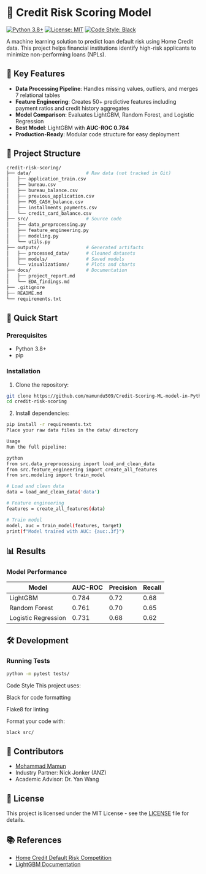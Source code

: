 # 🏦 Credit Risk Scoring Model



[![Python 3.8+](https://img.shields.io/badge/python-3.8+-blue.svg)](https://www.python.org/downloads/)
[![License: MIT](https://img.shields.io/badge/License-MIT-yellow.svg)](https://opensource.org/licenses/MIT)
[![Code Style: Black](https://img.shields.io/badge/code%20style-black-000000.svg)](https://github.com/psf/black)

A machine learning solution to predict loan default risk using Home Credit data. This project helps financial institutions identify high-risk applicants to minimize non-performing loans (NPLs).

## 📌 Key Features

- **Data Processing Pipeline**: Handles missing values, outliers, and merges 7 relational tables
- **Feature Engineering**: Creates 50+ predictive features including payment ratios and credit history aggregates
- **Model Comparison**: Evaluates LightGBM, Random Forest, and Logistic Regression
- **Best Model**: LightGBM with **AUC-ROC 0.784**
- **Production-Ready**: Modular code structure for easy deployment

## 📂 Project Structure

```bash
credit-risk-scoring/
├── data/                    # Raw data (not tracked in Git)
│   ├── application_train.csv
│   ├── bureau.csv
│   ├── bureau_balance.csv
│   ├── previous_application.csv
│   ├── POS_CASH_balance.csv
│   ├── installments_payments.csv
│   └── credit_card_balance.csv
├── src/                     # Source code
│   ├── data_preprocessing.py
│   ├── feature_engineering.py
│   ├── modeling.py
│   └── utils.py
├── outputs/                 # Generated artifacts
│   ├── processed_data/      # Cleaned datasets
│   ├── models/              # Saved models
│   └── visualizations/      # Plots and charts
├── docs/                    # Documentation
│   ├── project_report.md
│   └── EDA_findings.md
├── .gitignore
├── README.md
└── requirements.txt
```
## 🚀 Quick Start

### Prerequisites
- Python 3.8+
- pip

### Installation
1. Clone the repository:
```bash
git clone https://github.com/mamundu509/Credit-Scoring-ML-model-in-Python
cd credit-risk-scoring
```
2. Install dependencies:

```bash
pip install -r requirements.txt
Place your raw data files in the data/ directory

Usage
Run the full pipeline:

python
from src.data_preprocessing import load_and_clean_data
from src.feature_engineering import create_all_features
from src.modeling import train_model

# Load and clean data
data = load_and_clean_data('data')

# Feature engineering
features = create_all_features(data)

# Train model
model, auc = train_model(features, target)
print(f"Model trained with AUC: {auc:.3f}")
```
## 📊 Results

### Model Performance
| Model               | AUC-ROC | Precision | Recall |
|---------------------|---------|-----------|--------|
| LightGBM            | 0.784   | 0.72      | 0.68   |
| Random Forest       | 0.761   | 0.70      | 0.65   |
| Logistic Regression | 0.731   | 0.68      | 0.62   |


## 🛠 Development

### Running Tests
```bash
python -m pytest tests/
```
Code Style
This project uses:

Black for code formatting

Flake8 for linting

Format your code with:

```bash
black src/
```
## 🤝 Contributors
- [Mohammad Mamun](https://github.com/mamundu509)
- Industry Partner: Nick Jonker (ANZ)
- Academic Advisor: Dr. Yan Wang

## 📜 License
This project is licensed under the MIT License - see the [LICENSE](LICENSE) file for details.

## 📚 References
- [Home Credit Default Risk Competition](https://www.kaggle.com/c/home-credit-default-risk)
- [LightGBM Documentation](https://lightgbm.readthedocs.io/)
